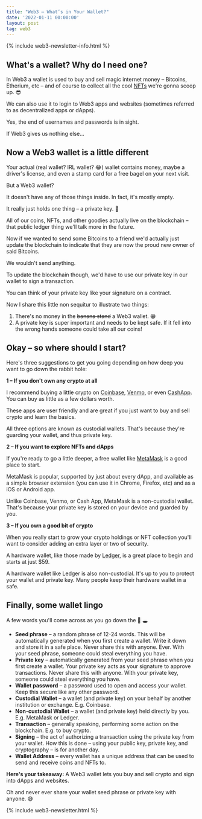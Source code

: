 ```yaml
---
title: "Web3 – What’s in Your Wallet?"
date: '2022-01-11 00:00:00'
layout: post
tag: web3
---
```


{% include web3-newsletter-info.html %}

## What's a wallet? Why do I need one?
In Web3 a wallet is used to buy and sell magic internet money – Bitcoins, Etherium, etc – and of course to collect all the cool [NFTs](/blog/web3-lets-talk-about-nfts) we're gonna scoop up. 😎

We can also use it to login to Web3 apps and websites (sometimes referred to as decentralized apps or dApps).

Yes, the end of usernames and passwords is in sight.

If Web3 gives us nothing else...

## Now a Web3 wallet is a little different
​Your actual (real wallet? IRL wallet? 😂) wallet contains money, maybe a driver's license, and even a stamp card for a free bagel on your next visit.

But a Web3 wallet?

It doesn't have any of those things inside. In fact, it's mostly empty.

It really just holds one thing – a private key. 🔑

All of our coins, NFTs, and other goodies actually live on the blockchain – that public ledger thing we'll talk more in the future.

Now if we wanted to send some Bitcoins to a friend we'd actually just update the blockchain to indicate that they are now the proud new owner of said Bitcoins.

We wouldn't send anything.

To update the blockchain though, we'd have to use our private key in our wallet to sign a transaction.

You can think of your private key like your signature on a contract.

Now I share this little non sequitur to illustrate two things:

1. There's no money in the ~~banana stand~~ a Web3 wallet. 😁
2. A private key is super important and needs to be kept safe. If it fell into the wrong hands someone could take all our coins!
​
## Okay – so where should I start?
Here's three suggestions to get you going depending on how deep you want to go down the rabbit hole:

**1 – If you don't own any crypto at all**

​I recommend buying a little crypto on [Coinbase](https://www.coinbase.com/), [Venmo](https://venmo.com/), or even [CashApp](https://cash.app/). You can buy as little as a few dollars worth.

These apps are user friendly and are great if you just want to buy and sell crypto and learn the basics.

All three options are known as custodial wallets. That's because they're guarding your wallet, and thus private key.

**2 – If you want to explore NFTs and dApps**

​If you're ready to go a little deeper, a free wallet like [MetaMask](https://metamask.io/download.html) is a good place to start.

MetaMask is popular, supported by just about every dApp, and available as a simple browser extension (you can use it in Chrome, Firefox, etc) and as a iOS or Android app.

Unlike Coinbase, Venmo, or Cash App, MetaMask is a non-custodial wallet. That's because your private key is stored on your device and guarded by you.

**3 – If you own a good bit of crypto**

​When you really start to grow your crypto holdings or NFT collection you'll want to consider adding an extra layer or two of security.

A hardware wallet, like those made by [Ledger](https://shop.ledger.com/products/ledger-nano-s), is a great place to begin and starts at just $59.

A hardware wallet like Ledger is also non-custodial. It's up to you to protect your wallet and private key. Many people keep their hardware wallet in a safe.

## Finally, some wallet lingo
​A few words you'll come across as you go down the 🐰 🕳

- **Seed phrase** – a random phrase of 12-24 words. This will be automatically generated when you first create a wallet. Write it down and store it in a safe place. Never share this with anyone. Ever. With your seed phrase, someone could steal everything you have.
- **Private key** – automatically generated from your seed phrase when you first create a wallet. Your private key acts as your signature to approve transactions. Never share this with anyone. With your private key, someone could steal everything you have.
- **Wallet password** – a password used to open and access your wallet. Keep this secure like any other password.
- **Custodial Wallet** – a wallet (and private key) on your behalf by another institution or exchange. E.g. Coinbase.
- **Non-custodial Wallet** – a wallet (and private key) held directly by you. E.g. MetaMask or Ledger.
- **Transaction** – generally speaking, performing some action on the blockchain. E.g. to buy crypto.
- **Signing** – the act of authorizing a transaction using the private key from your wallet. How this is done – using your public key, private key, and cryptography – is for another day.
- **Wallet Address** –  every wallet has a unique address that can be used to send and receive coins and NFTs to.

**Here's your takeaway:**
​A Web3 wallet lets you buy and sell crypto and sign into dApps and websites.

Oh and never ever share your wallet seed phrase or private key with anyone. 😅

{% include web3-newsletter.html %}
